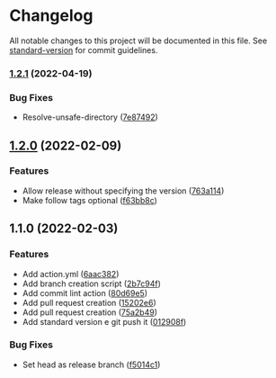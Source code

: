 # Changelog

All notable changes to this project will be documented in this file. See [standard-version](https://github.com/conventional-changelog/standard-version) for commit guidelines.

### [1.2.1](https://github.com/Wuerike/standard-version-release-branch/compare/v1.2.0...v1.2.1) (2022-04-19)


### Bug Fixes

* Resolve-unsafe-directory ([7e87492](https://github.com/Wuerike/standard-version-release-branch/commit/7e87492d17c4ba2cde2a6662e0fb0097b6227bdc))

## [1.2.0](https://github.com/Wuerike/standard-version-release-branch/compare/v1.1.0...v1.2.0) (2022-02-09)


### Features

* Allow release without specifying the version ([763a114](https://github.com/Wuerike/standard-version-release-branch/commit/763a114131cc3e37fce28c4be91355aa09bd6a7c))
* Make follow tags optional ([f63bb8c](https://github.com/Wuerike/standard-version-release-branch/commit/f63bb8cb66473d3a2d8abdca864fcad6d362b5ba))

## 1.1.0 (2022-02-03)


### Features

* Add action.yml ([6aac382](https://github.com/Wuerike/standard-version-release-branch/commit/6aac3824f9cce1215e9fd128cb13a85af7145cd5))
* Add branch creation script ([2b7c94f](https://github.com/Wuerike/standard-version-release-branch/commit/2b7c94fb6d755d1ce511c81931ba847463eecd36))
* Add commit lint action ([80d69e5](https://github.com/Wuerike/standard-version-release-branch/commit/80d69e55aaae15688319aee89d5fe3c00e03b56a))
* Add pull request creation ([15202e6](https://github.com/Wuerike/standard-version-release-branch/commit/15202e6465cf2c66cdb1934391554e0d7fdb56d9))
* Add pull request creation ([75a2b49](https://github.com/Wuerike/standard-version-release-branch/commit/75a2b49526abdebe88dea16b5b43f1307579a8d3))
* Add standard version e git push it ([012908f](https://github.com/Wuerike/standard-version-release-branch/commit/012908f6a74dd4363a9459a29135300ffa815924))


### Bug Fixes

* Set head as release branch ([f5014c1](https://github.com/Wuerike/standard-version-release-branch/commit/f5014c197dfe6a919f688f436f66e28f41afcb07))
